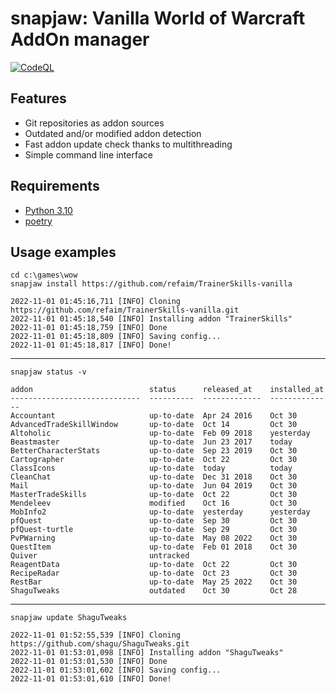 # snapjaw: Vanilla World of Warcraft AddOn manager
[![CodeQL](https://github.com/refaim/snapjaw/actions/workflows/codeql.yml/badge.svg?branch=master)](https://github.com/refaim/snapjaw/actions/workflows/codeql.yml)

## Features
- Git repositories as addon sources
- Outdated and/or modified addon detection
- Fast addon update check thanks to multithreading
- Simple command line interface

## Requirements
- [Python 3.10](https://www.python.org)
- [poetry](https://python-poetry.org)

## Usage examples
```
cd c:\games\wow
snapjaw install https://github.com/refaim/TrainerSkills-vanilla
```
```
2022-11-01 01:45:16,711 [INFO] Cloning https://github.com/refaim/TrainerSkills-vanilla.git
2022-11-01 01:45:18,540 [INFO] Installing addon "TrainerSkills"
2022-11-01 01:45:18,759 [INFO] Done
2022-11-01 01:45:18,809 [INFO] Saving config...
2022-11-01 01:45:18,817 [INFO] Done!
```
---
```
snapjaw status -v
```
```
addon                          status      released_at    installed_at
-----------------------------  ----------  -------------  --------------
Accountant                     up-to-date  Apr 24 2016    Oct 30
AdvancedTradeSkillWindow       up-to-date  Oct 14         Oct 30
Altoholic                      up-to-date  Feb 09 2018    yesterday
Beastmaster                    up-to-date  Jun 23 2017    today
BetterCharacterStats           up-to-date  Sep 23 2019    Oct 30
Cartographer                   up-to-date  Oct 22         Oct 30
ClassIcons                     up-to-date  today          today
CleanChat                      up-to-date  Dec 31 2018    Oct 30
Mail                           up-to-date  Jun 04 2019    Oct 30
MasterTradeSkills              up-to-date  Oct 22         Oct 30
Mendeleev                      modified    Oct 16         Oct 30
MobInfo2                       up-to-date  yesterday      yesterday
pfQuest                        up-to-date  Sep 30         Oct 30
pfQuest-turtle                 up-to-date  Sep 29         Oct 30
PvPWarning                     up-to-date  May 08 2022    Oct 30
QuestItem                      up-to-date  Feb 01 2018    Oct 30
Quiver                         untracked
ReagentData                    up-to-date  Oct 22         Oct 30
RecipeRadar                    up-to-date  Oct 23         Oct 30
RestBar                        up-to-date  May 25 2022    Oct 30
ShaguTweaks                    outdated    Oct 30         Oct 28
```
---
```
snapjaw update ShaguTweaks
```
```
2022-11-01 01:52:55,539 [INFO] Cloning https://github.com/shagu/ShaguTweaks.git
2022-11-01 01:53:01,098 [INFO] Installing addon "ShaguTweaks"
2022-11-01 01:53:01,530 [INFO] Done
2022-11-01 01:53:01,602 [INFO] Saving config...
2022-11-01 01:53:01,610 [INFO] Done!
```
